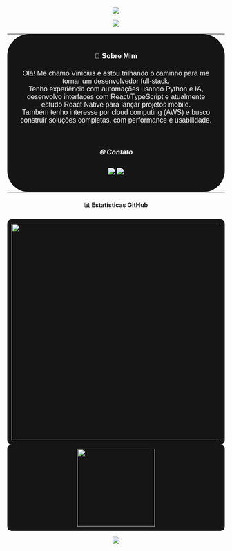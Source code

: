 <!-- Banner de boas-vindas -->
<p align="center">
  <img src="https://capsule-render.vercel.app/api?type=waving&color=0:fc466b,100:3f5efb&height=200&section=header&text=Olá,%20eu%20sou%20ViniFreitasss%20👋&fontSize=30&fontColor=ffffff" />
</p>

<p align="center">
  <img src="https://readme-typing-svg.herokuapp.com?center=true&vCenter=true&width=380&height=45&lines=Desenvolvedor+FullStack;Apaixonado+por+Tecnologia;Sempre+aprendendo+algo+novo" />
</p>

<!-- CARD: Sobre Mim -->
<div align="center">
  <table>
    <tr>
      <td width="600px" style="background-color:#151515; border-radius:50px; padding:20px; color:#fff; font-family:sans-serif;">
        <h4 align="center">🧠 Sobre Mim</h4>
        <p align="center">
          Olá! Me chamo Vinícius e estou trilhando o caminho para me tornar um desenvolvedor full-stack.<br>
          Tenho experiência com automações usando Python e IA, desenvolvo interfaces com React/TypeScript e atualmente estudo React Native para lançar projetos mobile.<br>
          Também tenho interesse por cloud computing (AWS) e busco construir soluções completas, com performance e usabilidade.
        </p>
        <br>
        <h5 align="center">🌐 Contato</h5>
        <p align="center">
          <a href="mailto:seuemail@gmail.com" target="_blank">
            <img src="https://img.shields.io/badge/GMAIL-red?style=flat-square&logo=gmail&logoColor=white"/>
          </a>
          <a href="https://linkedin.com/in/" target="_blank">
            <img src="https://img.shields.io/badge/LINKEDIN-blue?style=flat-square&logo=linkedin&logoColor=white"/>
          </a>
        </p>
      </td>
    </tr>
  </table>
</div>

<!-- GRID 3: Estatísticas (em cards) -->
<h4 align="center">📊 Estatísticas GitHub</h4>

<div align="center" style="display: left; flex-wrap: wrap; justify-content: center; gap: 20px;">

  <!-- Card: Linguagens -->
  <div style="background-color:#151515; border-radius:10px; padding:10px;">
    <img height="500em" src="https://github-readme-stats.vercel.app/api/top-langs/?username=ViniFreitasss&theme=radical&layout=donut-vertical&langs_count=5"/>
  </div>

  <!-- Card: Streak -->
  <div style="background-color:#151515; border-radius:10px; padding:10px;">
    <img height="180em" src="https://github-readme-streak-stats.herokuapp.com/?user=ViniFreitasss&theme=radical" />
  </div>

</div>

<!-- Rodapé -->
<p align="center">
  <img src="https://capsule-render.vercel.app/api?type=waving&color=0:3f5efb,100:fc466b&height=120&section=footer"/>
</p>
